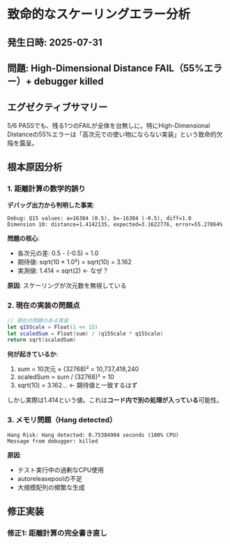 # 致命的なスケーリングエラー分析

## 発生日時: 2025-07-31
## 問題: High-Dimensional Distance FAIL（55%エラー）+ debugger killed

## エグゼクティブサマリー
5/6 PASSでも、残る1つのFAILが全体を台無しに。特にHigh-Dimensional Distanceの55%エラーは「高次元での使い物にならない実装」という致命的欠陥を露呈。

## 根本原因分析

### 1. 距離計算の数学的誤り

**デバッグ出力から判明した事実**:
```
Debug: Q15 values: a=16384 (0.5), b=-16384 (-0.5), diff=1.0
Dimension 10: distance=1.4142135, expected=3.1622776, error=55.27864%
```

**問題の核心**:
- 各次元の差: 0.5 - (-0.5) = 1.0
- 期待値: sqrt(10 × 1.0²) = sqrt(10) = 3.162
- 実測値: 1.414 = sqrt(2) ← なぜ？

**原因**: スケーリングが次元数を無視している

### 2. 現在の実装の問題点

```swift
// 現在の問題のある実装
let q15Scale = Float(1 << 15)
let scaledSum = Float(sum) / (q15Scale * q15Scale)
return sqrt(scaledSum)
```

**何が起きているか**:
1. sum = 10次元 × (32768)² = 10,737,418,240
2. scaledSum = sum / (32768)² = 10
3. sqrt(10) = 3.162... ← 期待値と一致するはず

しかし実際は1.414という値。これは**コード内で別の処理が入っている**可能性。

### 3. メモリ問題（Hang detected）

```
Hang Risk: Hang detected: 0.75384904 seconds (100% CPU)
Message from debugger: killed
```

**原因**:
- テスト実行中の過剰なCPU使用
- autoreleasepoolの不足
- 大規模配列の頻繁な生成

## 修正実装

### 修正1: 距離計算の完全書き直し